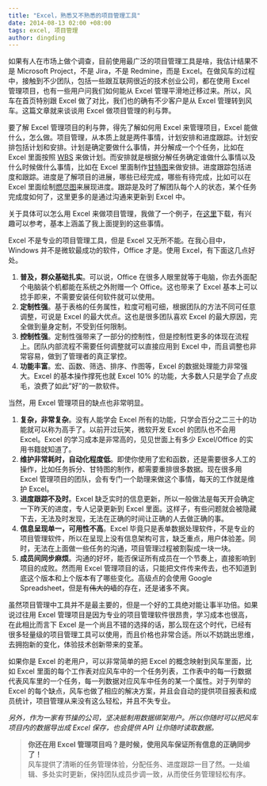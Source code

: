 ```yaml
---
title: "Excel，熟悉又不熟悉的项目管理工具"
date: 2014-08-13 02:00 +08:00
tags: excel, 项目管理
author: dingding
---
```


如果有人在市场上做个调查，目前使用最广泛的项目管理工具是啥，我估计结果不是  Microsoft Project，不是 Jira，不是 Redmine，而是 Excel。在做风车的过程中，接触到不少团队，包括一些跟互联网很近的技术创业公司，都在使用 Excel 管理项目，也有一些用户问我们如何能从 Excel 管理平滑地迁移过来。所以，风车在首页特别跟 Excel 做了对比，我们也的确有不少客户是从 Excel 管理转到风车。这篇文章就来谈谈用 Excel 做项目管理的利与弊。

要了解 Excel 管理项目的利与弊，得先了解如何用 Excel 来管理项目，Excel 能做什么，怎么做。项目管理，从本质上就是两件事情，计划安排和进度跟踪。计划安排包括计划和安排。计划是确定要做什么事情，并分解成一个个任务，比如在 Excel 里面按照 [WBS](http://www.baike.com/wiki/WBS) 来做计划。而安排就是根据分解任务确定谁做什么事情以及什么时候做什么事情，比如在 Excel 里面制作[甘特图](http://baike.baidu.com/view/1653.htm)来做安排。进度跟踪包括进度和跟踪。进度是了解项目的进展，哪些已经完成，哪些有待完成，比如可以在 Excel 里面绘制[燃尽图](http://baike.baidu.com/view/3798770.htm)来展现进度。跟踪是及时了解团队每个人的状态，某个任务完成度如何了，这里更多的是通过沟通来更新到 Excel 中。

关于具体可以怎么用 Excel 来做项目管理，我做了一个例子，在[这里](downloads/Excel-Project-Management.xlsx)下载，有兴趣可以参考，基本上涵盖了我上面提到的这些事情。

Excel 不是专业的项目管理工具，但是 Excel 又无所不能。在我心目中，Windows 并不是微软最成功的软件，Office 才是。使用 Excel，有下面这几点好处。

1. **普及，群众基础扎实**。可以说，Office 在很多人眼里就等于电脑，你去外面配个电脑装个机都能在系统之外附赠一个 Office。这也带来了 Excel 基本上可以捻手即来，不需要安装任何软件就可以使用。
2. **定制性强**。基于表格的任务属性，粒度可粗可细，根据团队的方法不同可任意调整，可说是 Excel 的最大优点。这也是很多团队喜欢 Excel 的最大原因，完全做到量身定制，不受到任何限制。
3. **控制性强**。定制性强带来了一部分的控制性，但是控制性更多的体现在流程上。团队内部流程不需要任何调整就可以直接应用到 Excel 中，而且调整也非常容易，做到了管理者的真正掌控。
4. **功能丰富**。宏、函数、筛选、排序、作图等，Excel 的数据处理能力非常强大。Excel 的基本操作撑死也就 Excel 10% 的功能，大多数人只是学会了点皮毛，浪费了如此”好”的一款软件。

当然，用 Excel 管理项目的缺点也非常明显。

1. **复杂，非常复杂**。没有人能学会 Excel 所有的功能，只学会百分之二三十的功能就可以称为高手了。以前开过玩笑，微软开发 Excel 的团队也不会用 Excel。Excel 的学习成本是非常高的，见见世面上有多少 Excel/Office 的实用书籍就知道了。
2. **维护非常耗时，自动化程度低**。即使你使用了宏和函数，还是需要很多人工的操作，比如任务拆分、甘特图的制作，都需要重排很多数据。现在很多用 Excel 管理项目的团队，会有专门一个助理来做这个事情，每天的工作就是维护 Excel。
3. **进度跟踪不及时**。Excel 缺乏实时的信息更新，所以一般做法是每天开会确定一下昨天的进度，专人记录更新到 Excel 里面。这样子，有些问题就会被隐藏下去，无法及时发现，无法在正确的时间让正确的人去做正确的事。
4. **信息呈现单一，可用性不高**。Excel 毕竟只是表单数据处理软件，不是专业的项目管理软件，所以在呈现上没有信息架构可言，缺乏重点，用户体验差。同时，无法在上面做一些任务的沟通，项目管理过程被割裂成一块一块。
5. **成员间同步麻烦**。沟通的好坏，能否保证所有成员在一个节奏上，直接影响到项目的成败。然而用 Excel 管理项目的话，只能把文件传来传去，也不知道到底这个版本和上个版本有了哪些变化。高级点的会使用 Google Spreadsheet，但是有~~伟大的墙~~的存在，还是诸多不爽。

虽然项目管理中工具并不是最主要的，但是一个好的工具绝对能让事半功倍。如果说过往用 Excel 管理项目是因为专业的项目管理软件很昂贵，学习成本也很高，在此相比而言下 Excel 是一个尚且不错的选择的话，那么现在这个时代，已经有很多轻量级的项目管理工具可以使用，而且价格也非常合适。所以不妨跳出思维，去拥抱新的变化，体验技术创新带来的变革。

如果你是 Excel 的老用户，可以非常简单的把 Excel 的概念映射到风车里面，比如 Excel 里面的每个工作表对应风车中的一个任务列表，工作表中的每一行数据代表风车里的一个任务，每一列数据对应风车中任务的某一个属性。对于列举的 Excel 的每个缺点，风车也做了相应的解决方案，并且会自动的提供项目报表和成员统计，项目管理从来没有这么轻松，并且不失专业。

_另外，作为一家有节操的公司，坚决抵制用数据绑架用户。所以你随时可以把风车项目内的数据导出成 Excel 保存，也会提供 API 让你随时读取数据。_

> **你还在用 Excel 管理项目吗？是时候，使用风车保证所有信息的正确同步了！**<br/>
> 风车提供了清晰的任务管理体验，分配任务、进度跟踪一目了然。一处编辑、多处实时更新，保持团队成员步调一致，从而使任务管理轻松有序。

